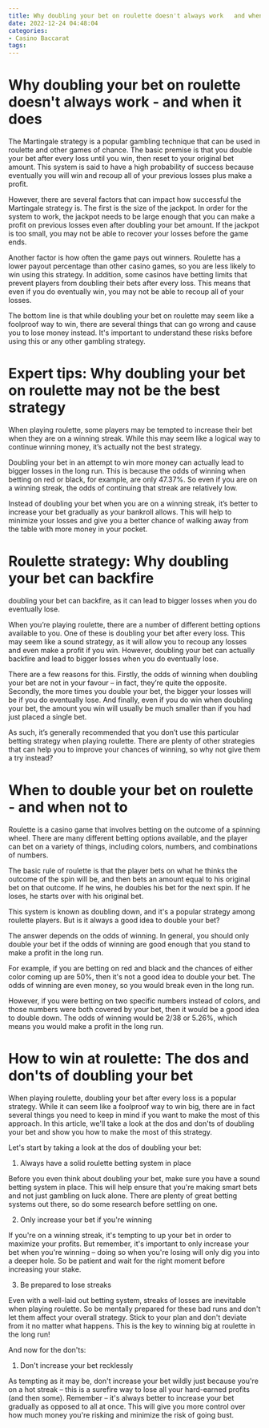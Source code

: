 ```yaml
---
title: Why doubling your bet on roulette doesn't always work   and when it does 
date: 2022-12-24 04:48:04
categories:
- Casino Baccarat
tags:
---
```



#  Why doubling your bet on roulette doesn't always work - and when it does 

The Martingale strategy is a popular gambling technique that can be used in roulette and other games of chance. The basic premise is that you double your bet after every loss until you win, then reset to your original bet amount. This system is said to have a high probability of success because eventually you will win and recoup all of your previous losses plus make a profit.

However, there are several factors that can impact how successful the Martingale strategy is. The first is the size of the jackpot. In order for the system to work, the jackpot needs to be large enough that you can make a profit on previous losses even after doubling your bet amount. If the jackpot is too small, you may not be able to recover your losses before the game ends.

Another factor is how often the game pays out winners. Roulette has a lower payout percentage than other casino games, so you are less likely to win using this strategy. In addition, some casinos have betting limits that prevent players from doubling their bets after every loss. This means that even if you do eventually win, you may not be able to recoup all of your losses.

The bottom line is that while doubling your bet on roulette may seem like a foolproof way to win, there are several things that can go wrong and cause you to lose money instead. It's important to understand these risks before using this or any other gambling strategy.

#  Expert tips: Why doubling your bet on roulette may not be the best strategy 

When playing roulette, some players may be tempted to increase their bet when they are on a winning streak. While this may seem like a logical way to continue winning money, it’s actually not the best strategy.

Doubling your bet in an attempt to win more money can actually lead to bigger losses in the long run. This is because the odds of winning when betting on red or black, for example, are only 47.37%. So even if you are on a winning streak, the odds of continuing that streak are relatively low.

Instead of doubling your bet when you are on a winning streak, it’s better to increase your bet gradually as your bankroll allows. This will help to minimize your losses and give you a better chance of walking away from the table with more money in your pocket.

#  Roulette strategy: Why doubling your bet can backfire 

 doubling your bet can backfire, as it can lead to bigger losses when you do eventually lose.

When you’re playing roulette, there are a number of different betting options available to you. One of these is doubling your bet after every loss. This may seem like a sound strategy, as it will allow you to recoup any losses and even make a profit if you win. However, doubling your bet can actually backfire and lead to bigger losses when you do eventually lose.

There are a few reasons for this. Firstly, the odds of winning when doubling your bet are not in your favour – in fact, they’re quite the opposite. Secondly, the more times you double your bet, the bigger your losses will be if you do eventually lose. And finally, even if you do win when doubling your bet, the amount you win will usually be much smaller than if you had just placed a single bet.

As such, it’s generally recommended that you don’t use this particular betting strategy when playing roulette. There are plenty of other strategies that can help you to improve your chances of winning, so why not give them a try instead?

#  When to double your bet on roulette - and when not to 

Roulette is a casino game that involves betting on the outcome of a spinning wheel. There are many different betting options available, and the player can bet on a variety of things, including colors, numbers, and combinations of numbers.

The basic rule of roulette is that the player bets on what he thinks the outcome of the spin will be, and then bets an amount equal to his original bet on that outcome. If he wins, he doubles his bet for the next spin. If he loses, he starts over with his original bet.

This system is known as doubling down, and it's a popular strategy among roulette players. But is it always a good idea to double your bet?

The answer depends on the odds of winning. In general, you should only double your bet if the odds of winning are good enough that you stand to make a profit in the long run.

For example, if you are betting on red and black and the chances of either color coming up are 50%, then it's not a good idea to double your bet. The odds of winning are even money, so you would break even in the long run.

However, if you were betting on two specific numbers instead of colors, and those numbers were both covered by your bet, then it would be a good idea to double down. The odds of winning would be 2/38 or 5.26%, which means you would make a profit in the long run.

#  How to win at roulette: The dos and don'ts of doubling your bet

When playing roulette, doubling your bet after every loss is a popular strategy. While it can seem like a foolproof way to win big, there are in fact several things you need to keep in mind if you want to make the most of this approach. In this article, we'll take a look at the dos and don'ts of doubling your bet and show you how to make the most of this strategy.

Let's start by taking a look at the dos of doubling your bet:

1. Always have a solid roulette betting system in place

Before you even think about doubling your bet, make sure you have a sound betting system in place. This will help ensure that you're making smart bets and not just gambling on luck alone. There are plenty of great betting systems out there, so do some research before settling on one.

2. Only increase your bet if you're winning

If you're on a winning streak, it's tempting to up your bet in order to maximize your profits. But remember, it's important to only increase your bet when you're winning – doing so when you're losing will only dig you into a deeper hole. So be patient and wait for the right moment before increasing your stake.

3. Be prepared to lose streaks

Even with a well-laid out betting system, streaks of losses are inevitable when playing roulette. So be mentally prepared for these bad runs and don't let them affect your overall strategy. Stick to your plan and don't deviate from it no matter what happens. This is the key to winning big at roulette in the long run!

And now for the don'ts:

1. Don't increase your bet recklessly

As tempting as it may be, don't increase your bet wildly just because you're on a hot streak – this is a surefire way to lose all your hard-earned profits (and then some). Remember – it's always better to increase your bet gradually as opposed to all at once. This will give you more control over how much money you're risking and minimize the risk of going bust.